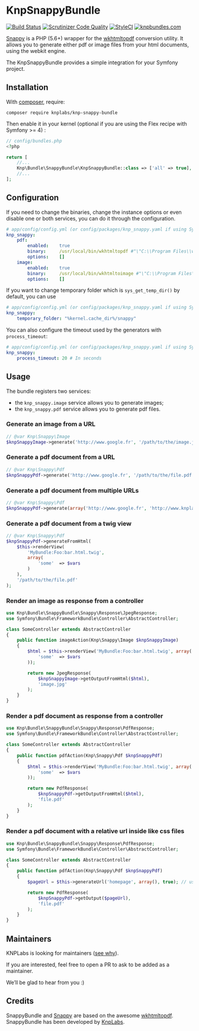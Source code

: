 KnpSnappyBundle
===============

[![Build Status](https://travis-ci.org/KnpLabs/KnpSnappyBundle.svg?branch=master)](https://travis-ci.org/KnpLabs/KnpSnappyBundle)
[![Scrutinizer Code Quality](https://scrutinizer-ci.com/g/KnpLabs/KnpSnappyBundle/badges/quality-score.png?b=master)](https://scrutinizer-ci.com/g/KnpLabs/KnpSnappyBundle/?branch=master)
[![StyleCI](https://styleci.io/repos/743218/shield?branch=master)](https://styleci.io/repos/743218)
[![knpbundles.com](http://knpbundles.com/KnpLabs/KnpSnappyBundle/badge-short)](http://knpbundles.com/KnpLabs/KnpSnappyBundle)

[Snappy][snappy] is a PHP (5.6+) wrapper for the [wkhtmltopdf][wkhtmltopdf] conversion utility.
It allows you to generate either pdf or image files from your html documents, using the webkit engine.

The KnpSnappyBundle provides a simple integration for your Symfony project.

Installation
------------

With [composer](https://getcomposer.org), require:

`composer require knplabs/knp-snappy-bundle`

Then enable it in your kernel (optional if you are using the Flex recipe with Symfony >= 4) :

```php
// config/bundles.php
<?php

return [
    //...
    Knp\Bundle\SnappyBundle\KnpSnappyBundle::class => ['all' => true],
    //...
];
```
Configuration
-------------

If you need to change the binaries, change the instance options or even disable one or both services, you can do it through the configuration.

```yaml
# app/config/config.yml (or config/packages/knp_snappy.yaml if using Symfony4 and the Flex recipe)
knp_snappy:
    pdf:
        enabled:    true
        binary:     /usr/local/bin/wkhtmltopdf #"\"C:\\Program Files\\wkhtmltopdf\\bin\\wkhtmltopdf.exe\"" for Windows users
        options:    []
    image:
        enabled:    true
        binary:     /usr/local/bin/wkhtmltoimage #"\"C:\\Program Files\\wkhtmltopdf\\bin\\wkhtmltoimage.exe\"" for Windows users
        options:    []
```

If you want to change temporary folder which is ```sys_get_temp_dir()``` by default, you can use

```yaml
# app/config/config.yml (or config/packages/knp_snappy.yaml if using Symfony4 and the Flex recipe)
knp_snappy:
    temporary_folder: "%kernel.cache_dir%/snappy"
```

You can also configure the timeout used by the generators with `process_timeout`:

```yaml
# app/config/config.yml (or config/packages/knp_snappy.yaml if using Symfony4 and the Flex recipe)
knp_snappy:
    process_timeout: 20 # In seconds
```

Usage
-----

The bundle registers two services:

 - the `knp_snappy.image` service allows you to generate images;
 - the `knp_snappy.pdf` service allows you to generate pdf files.

### Generate an image from a URL

```php
// @var Knp\Snappy\Image
$knpSnappyImage->generate('http://www.google.fr', '/path/to/the/image.jpg');
```

### Generate a pdf document from a URL

```php
// @var Knp\Snappy\Pdf
$knpSnappyPdf->generate('http://www.google.fr', '/path/to/the/file.pdf');
```

### Generate a pdf document from multiple URLs

```php
// @var Knp\Snappy\Pdf
$knpSnappyPdf->generate(array('http://www.google.fr', 'http://www.knplabs.com', 'http://www.google.com'), '/path/to/the/file.pdf');
```

### Generate a pdf document from a twig view

```php
// @var Knp\Snappy\Pdf
$knpSnappyPdf->generateFromHtml(
    $this->renderView(
        'MyBundle:Foo:bar.html.twig',
        array(
            'some'  => $vars
        )
    ),
    '/path/to/the/file.pdf'
);
```

### Render an image as response from a controller

```php
use Knp\Bundle\SnappyBundle\Snappy\Response\JpegResponse;
use Symfony\Bundle\FrameworkBundle\Controller\AbstractController;

class SomeController extends AbstractController
{
    public function imageAction(Knp\Snappy\Image $knpSnappyImage)
    {
        $html = $this->renderView('MyBundle:Foo:bar.html.twig', array(
            'some'  => $vars
        ));

        return new JpegResponse(
            $knpSnappyImage->getOutputFromHtml($html),
            'image.jpg'
        );
    }
}
```

### Render a pdf document as response from a controller

```php
use Knp\Bundle\SnappyBundle\Snappy\Response\PdfResponse;
use Symfony\Bundle\FrameworkBundle\Controller\AbstractController;

class SomeController extends AbstractController
{
    public function pdfAction(Knp\Snappy\Pdf $knpSnappyPdf)
    {
        $html = $this->renderView('MyBundle:Foo:bar.html.twig', array(
            'some'  => $vars
        ));

        return new PdfResponse(
            $knpSnappyPdf->getOutputFromHtml($html),
            'file.pdf'
        );
    }
}
```

### Render a pdf document with a relative url inside like css files

```php
use Knp\Bundle\SnappyBundle\Snappy\Response\PdfResponse;
use Symfony\Bundle\FrameworkBundle\Controller\AbstractController;

class SomeController extends AbstractController
{
    public function pdfAction(Knp\Snappy\Pdf $knpSnappyPdf)
    {
        $pageUrl = $this->generateUrl('homepage', array(), true); // use absolute path!

        return new PdfResponse(
            $knpSnappyPdf->getOutput($pageUrl),
            'file.pdf'
        );
    }
}
```

Maintainers
-----------

KNPLabs is looking for maintainers ([see why](https://knplabs.com/en/blog/news-for-our-foss-projects-maintenance)).

If you are interested, feel free to open a PR to ask to be added as a maintainer.

We’ll be glad to hear from you :)

Credits
-------

SnappyBundle and [Snappy][snappy] are based on the awesome [wkhtmltopdf][wkhtmltopdf].
SnappyBundle has been developed by [KnpLabs][KnpLabs].

[snappy]: https://github.com/KnpLabs/snappy
[wkhtmltopdf]: http://wkhtmltopdf.org
[KnpLabs]: http://www.knplabs.com
